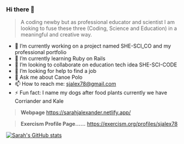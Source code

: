### Hi there 👋
> A coding newby but as professional educator and scientist I am looking to fuse these three (Coding, Science and Education) in a meaningful and creative way.



 -  🔭 I’m currently working on a project named SHE-SCI_CO and my professional portfolio
- 🌱 I’m currently learning Ruby on Rails
- 👯 I’m looking to collaborate on education tech idea SHE-SCI-CODE
- 🤔 I’m looking for help to find a job
- 💬 Ask me about Canoe Polo
 - 📫 How to reach me: <sjalex78@gmail.com>
 - ⚡ Fun fact: I name my dogs after food plants currently we have Corriander and Kale
 
 >  **Webpage** <https://sarahjalexander.netlify.app/>

>  **Exercism Profile Page......** <https://exercism.org/profiles/sjalex78>

[![Sarah's GitHub stats](https://github-readme-stats.vercel.app/api?username=sjalex78&show_icons=true&theme=cobalt)](https://github.com/sjalex78/github-readme-stats)
